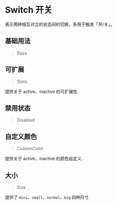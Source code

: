 <!-- @api: OtSwitch.vue/OtSwitchAPI.md -->

# Switch 开关

表示两种相互对立的状态间的切换，多用于触发「开/关」。

## 基础用法

> Base



## 可扩展

> Slots

提供关于 active、inactive 的可扩展性.

## 禁用状态

> Disabled



## 自定义颜色

> CustomColor

提供关于 active、inactive 的颜色自定义.

## 大小

> Size

提供了 `mini`、`small`、`normal`、`big` 四种尺寸.
